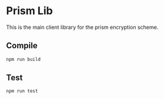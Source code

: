 # Prism Lib

This is the main client library for the prism encryption scheme.

## Compile

``` bash
npm run build
```

## Test

``` bash
npm run test
```
